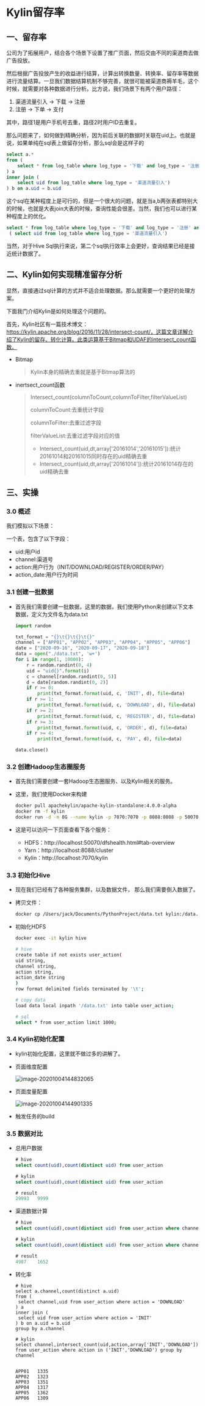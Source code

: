 # Kylin留存率

## 一、留存率

公司为了拓展用户，结合各个场景下设置了推广页面，然后交由不同的渠道商去做广告投放。

然后根据广告投放产生的收益进行结算，计算出转换数量、转换率、留存率等数据进行流量结算。一旦我们数据结算机制不够完善，就很可能被渠道商褥羊毛，这个时候，就需要对各种数据进行分析。比方说，我们场景下有两个用户路径：

1. 渠道流量引入 -> 下载 -> 注册
2. 注册 -> 下单 -> 支付

其中，路径1是用户手机号去重，路径2时用户ID去重复。

那么问题来了，如何做到精确分析，因为前后关联的数据时关联在uid上。也就是说，如果单纯在sql表上做留存分析，那么sql会是这样子的

```sql
select a.*
from (
	select * from log_table where log_type = '下载' and log_type = '注册'
) a
inner join (
	select uid from log_table where log_type = '渠道流量引入')
) b on a.uid = b.uid
```

这个sql在某种程度上是可行的，但是一个很大的问题，就是当a,b两张表都特别大的时候，也就是大表join大表的时候，查询性能会很差。当然，我们也可以进行某种程度上的优化。

```sql
select * from log_table where log_type = '下载' and log_type = '注册' and uid in 
 ( select uid from log_table where log_type = '渠道流量引入')
```

当然，对于Hive Sql执行来说，第二个sql执行效率上会更好，查询结果已经是接近统计数据了。

## 二、Kylin如何实现精准留存分析

显然，直接通过sql计算的方式并不适合处理数据。那么就需要一个更好的处理方案。

下面我门介绍Kylin是如何处理这个问题的。

首先，Kylin社区有一篇技术博文：https://kylin.apache.org/blog/2016/11/28/intersect-count/，这篇文章详解介绍了Kylin的留存、转化计算。此类运算基于Bitmap和UDAF的intersect_count函数。

* Bitmap

  > Kylin本身的精确去重就是基于Bitmap算法的

* inertsect_count函数

  > Intersect_count(columnToCount,columnToFilter,filterValueList)
  >
  > columnToCount:去重统计字段
  >
  > columnToFilter:去重过滤字段
  >
  > filterValueList:去重过滤字段对应的值
  >
  > * Intersect_count(uid,dt,array['20161014','20161015']):统计20161014和20161015同时存在的uid精确去重
  > * Intersect_count(uid,dt,array['20161014']):统计20161014存在的uid精确去重

## 三、实操

### 3.0 概述

我们模拟以下场景：

一个表，包含了以下字段：

* uid:用户id
* channel:渠道号
* action:用户行为（INIT/DOWNLOAD/REGISTER/ORDER/PAY）
* action_date:用户行为时间

### 3.1 创建一批数据

* 首先我们需要创建一批数据，这里的数据，我们使用Python来创建以下文本数据，定义为文件名为data.txt

  ```python
  import random
  
  txt_format = "{}\t{}\t{}\t{}"
  channel = ["APP01", "APP02", "APP03", "APP04", "APP05", "APP06"]
  date = ["2020-09-16", "2020-09-17", "2020-09-18"]
  data = open("./data.txt", 'w+')
  for i in range(1, 10000):
      r = random.randint(0, 4)
      uid = "uid{}".format(i)
      c = channel[random.randint(0, 5)]
      d = date[random.randint(0, 2)]
      if r >= 0:
          print(txt_format.format(uid, c, 'INIT', d), file=data)
      if r >= 1:
          print(txt_format.format(uid, c, 'DOWNLOAD', d), file=data)
      if r >= 2:
          print(txt_format.format(uid, c, 'REGISTER', d), file=data)
      if r >= 3:
          print(txt_format.format(uid, c, 'ORDER', d), file=data)
      if r >= 4:
          print(txt_format.format(uid, c, 'PAY', d), file=data)
  
  data.close()
  ```

### 3.2 创建Hadoop生态圈服务

* 首先我们需要创建一套Hadoop生态圈服务、以及Kylin相关的服务。

* 这里，我们使用Docker来构建

  ```sh
  docker pull apachekylin/apache-kylin-standalone:4.0.0-alpha
  docker rm -f kylin
  docker run -d -m 8G --name kylin -p 7070:7070 -p 8088:8088 -p 50070:50070 -p 8032:8032 -p 8042:8042 -p 2181:2181 apachekylin/apache-kylin-standalone:4.0.0-alpha
  ```

* 这是可以访问一下页面查看下各个服务：
  * HDFS：http://localhost:50070/dfshealth.html#tab-overview
  * Yarn：http://localhost:8088/cluster
  * Kylin：http://localhost:7070/kylin

### 3.3 初始化Hive

* 现在我们已经有了各种服务集群，以及数据文件， 那么我们需要倒入数据了。

* 拷贝文件：

  ```sh
  docker cp /Users/jack/Documents/PythonProject/data.txt kylin:/data.txt
  ```

* 初始化HDFS

  ```sh
  docker exec -it kylin hive
  
  # hive
  create table if not exists user_action(
  uid string,
  channel string,
  action string,
  action_date string
  )
  row format delimited fields terminated by '\t';
  
  # copy data
  load data local inpath '/data.txt' into table user_action;
  
  # sql
  select * from user_action limit 1000;
  ```

### 3.4 Kylin初始化配置

* kylin初始化配置，这里就不做过多的讲解了。

* 页面维度配置

  ![image-20201004144832065](http://img.hurenjieee.com/uPic/image-20201004144832065.png)

* 页面度量配置

  ![image-20201004144901335](http://img.hurenjieee.com/uPic/image-20201004144901335.png)

* 触发任务的build

### 3.5 数据对比

* 总用户数据

  ```sql
  # hive
  select count(uid),count(distinct uid) from user_action
  
  # kylin
  select count(uid),count(distinct uid) from user_action
  
  # result 
  29993   9999
  ```

* 渠道数据计算

  ```sql
  # hive
  select count(uid),count(distinct uid) from user_action where channel= 'APP01'
  
  # kylin
  select count(uid),count(distinct uid) from user_action where channel= 'APP01'
  
  # result
  4987    1652
  ```

* 转化率

  ```
  # hive
  select a.channel,count(distinct a.uid)
  from (
   select channel,uid from user_action where action = 'DOWNLOAD'
  ) a
  inner join (
   select uid from user_action where action = 'INIT'
  ) b on a.uid = b.uid
  group by a.channel
  
  # kylin
  select channel,intersect_count(uid,action,array['INIT','DOWNLOAD']) from user_action where action in ('INIT','DOWNLOAD') group by channel
  
  
  APP01   1335
  APP02   1323
  APP03   1351
  APP04   1317
  APP05   1362
  APP06   1309
  ```

  
